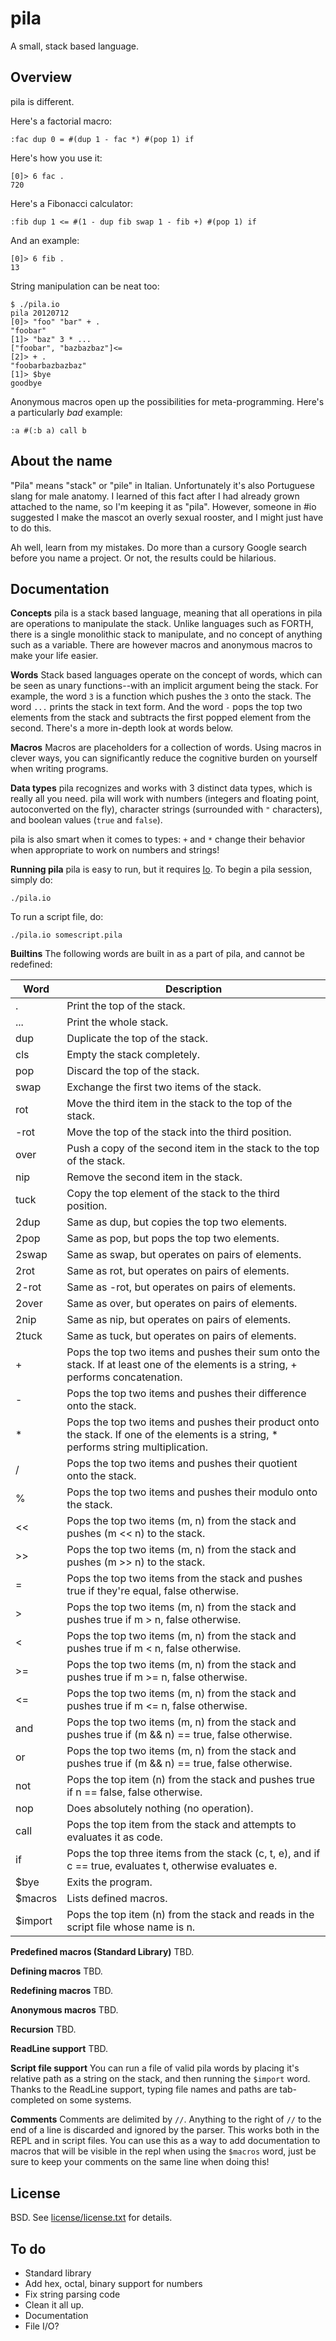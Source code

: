 pila
====

A small, stack based language.

Overview
--------
pila is different.

Here's a factorial macro:

    :fac dup 0 = #(dup 1 - fac *) #(pop 1) if
    
Here's how you use it:

    [0]> 6 fac .
    720
    
Here's a Fibonacci calculator:

    :fib dup 1 <= #(1 - dup fib swap 1 - fib +) #(pop 1) if
    
And an example:
    
    [0]> 6 fib .
    13

String manipulation can be neat too:
  
    $ ./pila.io
    pila 20120712
    [0]> "foo" "bar" + .
    "foobar"
    [1]> "baz" 3 * ...
    ["foobar", "bazbazbaz"]<=
    [2]> + .
    "foobarbazbazbaz"
    [1]> $bye
    goodbye  

Anonymous macros open up the possibilities for meta-programming.  Here's a particularly
*bad* example:

    :a #(:b a) call b

About the name
--------------
"Pila" means "stack" or "pile" in Italian.  Unfortunately it's also Portuguese 
slang for male anatomy.  I learned of this fact after I had already grown attached
to the name, so I'm keeping it as "pila".  However, someone in #io suggested I 
make the mascot an overly sexual rooster, and I might just have to do this.

Ah well, learn from my mistakes.  Do more than a cursory Google search before
you name a project.  Or not, the results could be hilarious.

Documentation
-------------
**Concepts**
pila is a stack based language, meaning that all operations in pila are operations
to manipulate the stack.  Unlike languages such as FORTH, there is a single monolithic
stack to manipulate, and no concept of anything such as a variable.  There are however
macros and anonymous macros to make your life easier.

**Words**
Stack based languages operate on the concept of words, which can be seen as unary
functions--with an implicit argument being the stack.  For example, the word `3`
is a function which pushes the `3` onto the stack.  The word `...` prints the
stack in text form.  And the word `-` pops the top two elements from the stack
and subtracts the first popped element from the second.  There's a more in-depth
look at words below.

**Macros**
Macros are placeholders for a collection of words.  Using macros in clever ways,
you can significantly reduce the cognitive burden on yourself when writing programs.

**Data types**
pila recognizes and works with 3 distinct data types, which is really all you need.
pila will work with numbers (integers and floating point, autoconverted on the fly),
character strings (surrounded with `"` characters), and boolean values (`true` and
`false`).

pila is also smart when it comes to types: `+` and `*` change their behavior when
appropriate to work on numbers and strings! 

**Running pila**
pila is easy to run, but it requires [Io](http://iolanguage.com/).  To begin a pila session, simply do:

    ./pila.io
    
To run a script file, do:

    ./pila.io somescript.pila

**Builtins**
The following words are built in as a part of pila, and cannot be redefined:

Word    | Description
--------|------------
.       | Print the top of the stack.
...     | Print the whole stack.
dup     | Duplicate the top of the stack.
cls     | Empty the stack completely.
pop     | Discard the top of the stack.
swap    | Exchange the first two items of the stack.
rot     | Move the third item in the stack to the top of the stack.
-rot    | Move the top of the stack into the third position.
over    | Push a copy of the second item in the stack to the top of the stack.
nip     | Remove the second item in the stack.
tuck    | Copy the top element of the stack to the third position.
2dup    | Same as dup, but copies the top two elements.
2pop    | Same as pop, but pops the top two elements.
2swap   | Same as swap, but operates on pairs of elements.
2rot    | Same as rot, but operates on pairs of elements.
2-rot   | Same as -rot, but operates on pairs of elements.
2over   | Same as over, but operates on pairs of elements.
2nip    | Same as nip, but operates on pairs of elements.
2tuck   | Same as tuck, but operates on pairs of elements.
+       | Pops the top two items and pushes their sum onto the stack.  If at least one of the elements is a string, + performs concatenation.
-       | Pops the top two items and pushes their difference onto the stack.
*       | Pops the top two items and pushes their product onto the stack.  If one of the elements is a string, * performs string multiplication.
/       | Pops the top two items and pushes their quotient onto the stack.
%       | Pops the top two items and pushes their modulo onto the stack.
<<      | Pops the top two items (m, n) from the stack and pushes (m << n) to the stack.
>>      | Pops the top two items (m, n) from the stack and pushes (m >> n) to the stack.
=       | Pops the top two items from the stack and pushes true if they're equal, false otherwise.
>       | Pops the top two items (m, n) from the stack and pushes true if m > n, false otherwise.
<       | Pops the top two items (m, n) from the stack and pushes true if m < n, false otherwise.
>=      | Pops the top two items (m, n) from the stack and pushes true if m >= n, false otherwise.
<=      | Pops the top two items (m, n) from the stack and pushes true if m <= n, false otherwise.
and     | Pops the top two items (m, n) from the stack and pushes true if (m && n) == true, false otherwise.
or      | Pops the top two items (m, n) from the stack and pushes true if (m && n) == true, false otherwise.
not     | Pops the top item (n) from the stack and pushes true if n == false, false otherwise.
nop     | Does absolutely nothing (no operation).
call    | Pops the top item from the stack and attempts to evaluates it as code.
if      | Pops the top three items from the stack (c, t, e), and if c == true, evaluates t, otherwise evaluates e.
$bye    | Exits the program.
$macros | Lists defined macros.
$import | Pops the top item (n) from the stack and reads in the script file whose name is n.

**Predefined macros (Standard Library)**
TBD.

**Defining macros**
TBD.

**Redefining macros**
TBD.

**Anonymous macros**
TBD.

**Recursion**
TBD.

**ReadLine support**
TBD.

**Script file support**
You can run a file of valid pila words by placing it's relative path as a string
on the stack, and then running the `$import` word.  Thanks to the ReadLine support,
typing file names and paths are tab-completed on some systems.

**Comments**
Comments are delimited by `//`.  Anything to the right of `//` to the end of a line
is discarded and ignored by the parser.  This works both in the REPL and in script
files.  You can use this as a way to add documentation to macros that will be 
visible in the repl when using the `$macros` word, just be sure to keep your comments
on the same line when doing this!

License
-------
BSD.  See [license/license.txt](https://raw.github.com/gatesphere/pila/master/license/license.txt) for details.

To do
-----
  * Standard library
  * Add hex, octal, binary support for numbers
  * Fix string parsing code
  * Clean it all up.
  * Documentation
  * File I/O?

